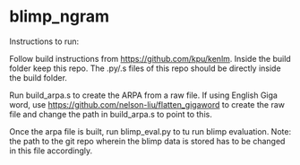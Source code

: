 # blimp_ngram

Instructions to run:

Follow build instructions from https://github.com/kpu/kenlm. Inside the build folder keep this repo. The .py/.s files of this repo should be directly inside the build folder.

Run build_arpa.s to create the ARPA from a raw file. If using English Giga word, use https://github.com/nelson-liu/flatten_gigaword to create the raw file and change the path in build_arpa.s to point to this.

Once the arpa file is built, run blimp_eval.py to tu run blimp evaluation. Note: the path to the git repo wherein the blimp data is stored has to be changed in this file accordingly.
